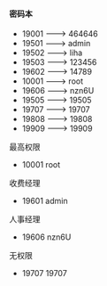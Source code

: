 #### 密码本
- 19001 ---> 464646
- 19501 ---> admin
- 19502 ---> liha
- 19503 ---> 123456
- 19602 ---> 14789
- 10001 ---> root
- 19606 ---> nzn6U
- 19505 ---> 19505
- 19707 ---> 19707
- 19808 ---> 19808
- 19909 ---> 19909


最高权限
- 10001   root

收费经理
- 19601   admin

人事经理
- 19606   nzn6U

无权限
- 19707   19707

